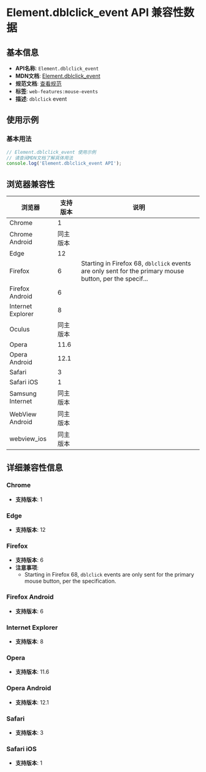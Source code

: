 # Element.dblclick_event API 兼容性数据

## 基本信息

- **API名称**: `Element.dblclick_event`
- **MDN文档**: [Element.dblclick_event](https://developer.mozilla.org/docs/Web/API/Element/dblclick_event)
- **规范文档**: [查看规范](https://w3c.github.io/uievents/#event-type-dblclick,https://html.spec.whatwg.org/multipage/webappapis.html#handler-ondblclick)
- **标签**: `web-features:mouse-events`
- **描述**: `dblclick` event

## 使用示例

### 基本用法

```javascript
// Element.dblclick_event 使用示例
// 请查阅MDN文档了解具体用法
console.log('Element.dblclick_event API');
```

## 浏览器兼容性

| 浏览器 | 支持版本 | 说明 |
|--------|----------|------|
| Chrome | 1 |  |
| Chrome Android | 同主版本 |  |
| Edge | 12 |  |
| Firefox | 6 | Starting in Firefox 68, `dblclick` events are only sent for the primary mouse button, per the specif... |
| Firefox Android | 6 |  |
| Internet Explorer | 8 |  |
| Oculus | 同主版本 |  |
| Opera | 11.6 |  |
| Opera Android | 12.1 |  |
| Safari | 3 |  |
| Safari iOS | 1 |  |
| Samsung Internet | 同主版本 |  |
| WebView Android | 同主版本 |  |
| webview_ios | 同主版本 |  |

## 详细兼容性信息

### Chrome

- **支持版本**: 1

### Edge

- **支持版本**: 12

### Firefox

- **支持版本**: 6
- **注意事项**:
  - Starting in Firefox 68, `dblclick` events are only sent for the primary mouse button, per the specification.

### Firefox Android

- **支持版本**: 6

### Internet Explorer

- **支持版本**: 8

### Opera

- **支持版本**: 11.6

### Opera Android

- **支持版本**: 12.1

### Safari

- **支持版本**: 3

### Safari iOS

- **支持版本**: 1

